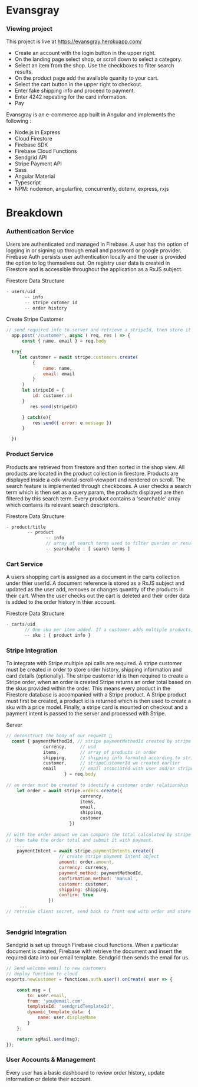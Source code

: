# Evansgray
  
### Viewing project
This project is live at <https://evansgray.herokuapp.com/>

  - Create an account with the login button in the upper right. 
  - On the landing page select shop, or scroll down to select a category. 
  - Select an item from the shop. Use the checkboxes to filter search results.
  - On the product page add the available quanity to your cart.
  - Select the cart button in the upper right to checkout.
  - Enter fake shipping info and proceed to payment.
  - Enter 4242 repeating for the card information.
  - Pay

Evansgray is an e-commerce app built in Angular and implements the following :
  - Node.js in Express
  - Cloud Firestore 
  - Firebase SDK
  - Firebase Cloud Functions
  - Sendgrid API
  - Stripe Payment API
  - Sass
  - Angular Material
  - Typescript
  - NPM: nodemon, angularfire, concurrently, dotenv, express, rxjs



# Breakdown

### Authentication Service
Users are authenticated and managed in Firebase. A user has the option of logging in or signing up                             through email and password or google provider. Firebase Auth persists user authentication locally and the user is provided     the option to log themselves out. On registry user data is created in Firestore and is accessible throughout the               application as a RxJS subject.   
  
  Firestore Data Structure
  ```js 
 - users/uid
         -- info
         -- stripe cutomer id
         -- order history
```

Create Stripe Customer
```js
// send required info to server and retrieve a stripeId, then store it with customer info.
  app.post('/customer', async ( req, res ) => {
      const { name, email } = req.body

  try{
     let customer = await stripe.customers.create(
          {
              name: name,
              email: email
          }
      )
      let stripeId = {
          id: customer.id
      }
         res.send(stripeId)

      } catch(e){
          res.send({ error: e.message })
      }

  })


```

### Product Service
Products are retrieved from firestore and then sorted in the shop view. All products are located in the product collection in firestore. Products are displayed inside a cdk-virutal-scroll-viewport and rendered on scroll. The search feature is implemented through checkboxes. A user checks a search term which is then set as a query param, the products displayed are then filtered by this search term. Every product contains a 'searchable' array which contains its relevant search descriptors. 

Firestore Data Structure
```js
- product/title
        -- product 
               -- info
               // array of search terms used to filter queries or results
               -- searchable : [ search terms ]
```

### Cart Service
A users shopping cart is assigned as a document in the carts collection under thier userId. A document reference is stored as a RxJS subject and updated as the user add, removes or changes quantity of the products in their cart. When the user checks out the cart is deleted and their order data is added to the order history in thier account.

Firestore Data Structure
```js
- carts/uid 
       // One sku per item added. If a customer adds multiple products, multiple skus will be added.
       -- sku : { product info }
```

### Stripe Integration 
To integrate with Stripe multiple api calls are required. A stripe customer must be created in order to store order history, shipping information and card details (optionally). The stripe customer id is then required to create a Stripe order, when an order is created Stripe returns an order total based on the skus provided within the order. This means every product in the Firestore database is accompanied with a Stripe product. A Stripe product must first be created, a product id is returned which is then used to create a sku with a price model. Finally, a stripe card is mounted on checkout and a payment intent is passed to the server and processed with Stripe.

Server
```js
// deconstruct the body of our request 🦄
  const { paymentMethodId, // stripe paymentMethodId created by stripe elements
              currency,     // usd
              items,        // array of products in order
              shipping,     // shipping info formated according to stripe API
              customer,     // stripeCustomerId we created earlier
              email         // email associated with user and/or stripe customer
                      } = req.body
            
// an order must be created to identify a customer order relationship
    let order = await stripe.orders.create({
                            currency,
                            items,
                            email,
                            shipping,
                            customer
                        })
                        
// with the order amount we can compare the total calculated by stripe with the total on our end. 
// then take the order total and submit it with payment.
    ...
    paymentIntent = await stripe.paymentIntents.create({
                    // create stripe payment intent object
                    amount: order.amount,
                    currency: currency,
                    payment_method: paymentMethodId,
                    confirmation_method: 'manual',
                    customer: customer,
                    shipping: shipping,
                    confirm: true
                })
     ...  
// retreive client secret, send back to front end with order and store order success 
       
```

### Sendgrid Integration
Sendgrid is set up through Firebase cloud functions. When a particular document is created, Firebase with retrieve the document and insert the required data into our email template. Sendgrid then sends the email for us.

```js
// Send welcome email to new customers
// deploy function to cloud 
exports.newCustomer = functions.auth.user().onCreate( user => {

    const msg = {
        to: user.email,
        from: 'you@email.com',
        templateId: 'sendgridTemplateId',
        dynamic_template_data: {
            name: user.displayName
        }
    };

    return sgMail.send(msg);
});

```

### User Accounts & Management
Every user has a basic dashboard to review order history, update information or delete their account.
